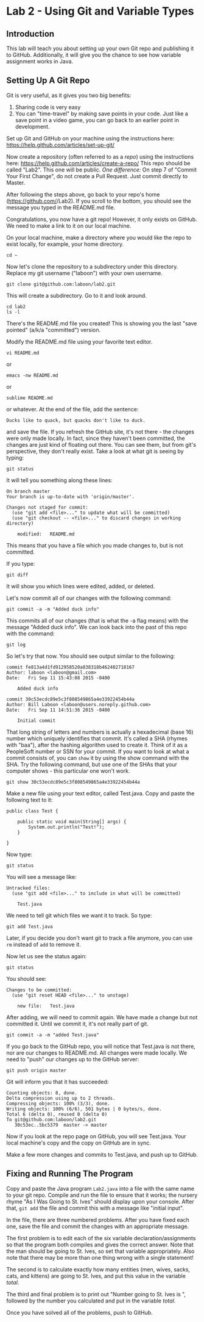 # Lab 2 - Using Git and Variable Types

## Introduction

This lab will teach you about setting up your own Git repo and publishing it to GitHub.  Additionally, it will give you the chance to see how variable assignment works in Java.

## Setting Up A Git Repo

Git is very useful, as it gives you two big benefits:

1. Sharing code is very easy
2. You can "time-travel" by making save points in your code.  Just like a save point in a video game, you can go back to an earlier point in development.

Set up Git and GitHub on your machine using the instructions here: https://help.github.com/articles/set-up-git/

Now create a repository (often referred to as a _repo_) using the instructions here: https://help.github.com/articles/create-a-repo/ This repo should be called "Lab2".  This one will be public.  _One difference:_ On step 7 of "Commit Your First Change", do not create a Pull Request.  Just commit directly to Master.

After following the steps above, go back to your repo's home (https://github.com/<your user name>/Lab2).  If you scroll to the bottom, you should see the message you typed in the README.md file.

Congratulations, you now have a git repo!  However, it only exists on GitHub.  We need to make a link to it on our local machine.

On your local machine, make a directory where you would like the repo to exist locally, for example, your home directory.

```
cd ~
```

Now let's clone the repository to a subdirectory under this directory.  Replace my git username ("laboon") with your own username.

```
git clone git@github.com:laboon/lab2.git
```

This will create a subdirectory.  Go to it and look around.

```
cd lab2
ls -l
```

There's the README.md file you created!  This is showing you the last "save pointed" (a/k/a "committed") version.

Modify the README.md file using your favorite text editor.

```
vi README.md
```

or

```
emacs -nw README.md
```

or

```
sublime README.md
```

or whatever.  At the end of the file, add the sentence:

```
Ducks like to quack, but quacks don't like to duck.
```

and save the file.  If you refresh the GitHub site, it's not there - the changes were only made locally.  In fact, since they haven't been committed, the changes are just kind of floating out there.  You can see them, but from git's perspective, they don't really exist.  Take a look at what git is seeing by typing:

```
git status
```

It will tell you something along these lines:

```
On branch master
Your branch is up-to-date with 'origin/master'.

Changes not staged for commit:
  (use "git add <file>..." to update what will be committed)
  (use "git checkout -- <file>..." to discard changes in working directory)

	modified:   README.md
```

This means that you have a file which you made changes to, but is not committed.

If you type:

```
git diff
```

It will show you which lines were edited, added, or deleted.

Let's now commit all of our changes with the following command:

```
git commit -a -m "Added duck info"
```

This commits all of our changes (that is what the -a flag means) with the message "Added duck info".  We can look back into the past of this repo with the command:

```
git log
```

So let's try that now.  You should see output similar to the following:

```
commit fe813a4d1fd912958520a838318b462402718167
Author: laboon <laboon@gmail.com>
Date:   Fri Sep 11 15:43:08 2015 -0400

    Added duck info

commit 30c53ecdc89e5c3f808549865a4e33922454b44a
Author: Bill Laboon <laboon@users.noreply.github.com>
Date:   Fri Sep 11 14:51:36 2015 -0400

    Initial commit

```

That long string of letters and numbers is actually a hexadecimal (base 16) number which uniquely identifies that commit.  It's called a SHA (rhymes with "baa"), after the hashing algorithm used to create it. Think of it as a PeopleSoft number or SSN for your commit.  If you want to look at what a commit consists of, you can `show` it by using the show command with the SHA.  Try the following command, but use one of the SHAs that your computer shows - this particular one won't work.

```
git show 30c53ecdc89e5c3f808549865a4e33922454b44a
```

Make a new file using your text editor, called Test.java.  Copy and paste the following text to it:

```
public class Test {

    public static void main(String[] args) {
        System.out.println("Test!");
    }

}
```

Now type:

```
git status
```

You will see a message like:

```
Untracked files:
  (use "git add <file>..." to include in what will be committed)

	Test.java
```

We need to tell git which files we want it to track.  So type:

```
git add Test.java
```

Later, if you decide you don't want git to track a file anymore, you can use `rm` instead of `add` to remove it.

Now let us see the status again:

```
git status
```

You should see:

```
Changes to be committed:
  (use "git reset HEAD <file>..." to unstage)

	new file:   Test.java
```

After adding, we will need to commit again.  We have made a change but not committed it.  Until we commit it, it's not really part of git.

```
git commit -a -m "added Test.java"
```

If you go back to the GitHub repo, you will notice that Test.java is not there, nor are our changes to README.md.  All changes were made locally.  We need to "push" our changes up to the GitHub server:

```
git push origin master
```

Git will inform you that it has succeeded:

```
Counting objects: 8, done.
Delta compression using up to 2 threads.
Compressing objects: 100% (3/3), done.
Writing objects: 100% (6/6), 501 bytes | 0 bytes/s, done.
Total 6 (delta 0), reused 0 (delta 0)
To git@github.com:laboon/lab2.git
   30c53ec..5bc5379  master -> master
```

Now if you look at the repo page on GitHub, you will see Test.java.  Your local machine's copy and the copy on GitHub are in sync.

Make a few more changes and commits to Test.java, and push up to GitHub.  


## Fixing and Running The Program

Copy and paste the Java program `Lab2.java` into a file with the same name to your git repo.  Compile and run the file to ensure that it works; the nursery rhyme "As I Was Going to St. Ives" should display upon your console.  After that, `git add` the file and commit this with a message like "initial input".

In the file, there are three numbered problems.  After you have fixed each one, save the file and commit the changes with an appropriate message.

The first problem is to edit each of the six variable declaration/assignments so that the program both compiles and gives the correct answer.  Note that the man should be going to St. Ives, so set that variable appropriately.  Also note that there may be more than one thing wrong with a single statement!

The second is to calculate exactly how many entities (men, wives, sacks, cats, and kittens) are going to St. Ives, and put this value in the variable _total_.

The third and final problem is to print out "Number going to St. Ives is ", followed by the number you calculated and put in the variable _total_.

Once you have solved all of the problems, push to GitHub.


